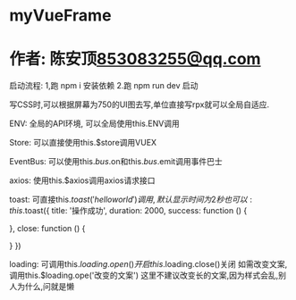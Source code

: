 # myVueFrame
# 作者: 陈安顶<853083255@qq.com>

启动流程:
1,跑 npm i 安装依赖
2.跑 npm run dev 启动

写CSS时,可以根据屏幕为750的UI图去写,单位直接写rpx就可以全局自适应.


ENV: 全局的API环境, 可以全局使用this.ENV调用

Store: 可以直接使用this.$store调用VUEX

EventBus: 可以使用this.$bus.$on和this.$bus.$emit调用事件巴士

axios: 使用this.$axios调用axios请求接口


toast: 可直接this.$toast('hello world')调用, 默认显示时间为2秒
也可以:   
this.$toast({
  title: '操作成功',
  duration: 2000,
  success: function () {

  },
  close: function () {

  }
})

loading: 可调用this.$loading.open()开启  this.$loading.close()关闭
如需改变文案,调用this.$loading.ope('改变的文案') 这里不建议改变长的文案,因为样式会乱,别人为什么,问就是懒



